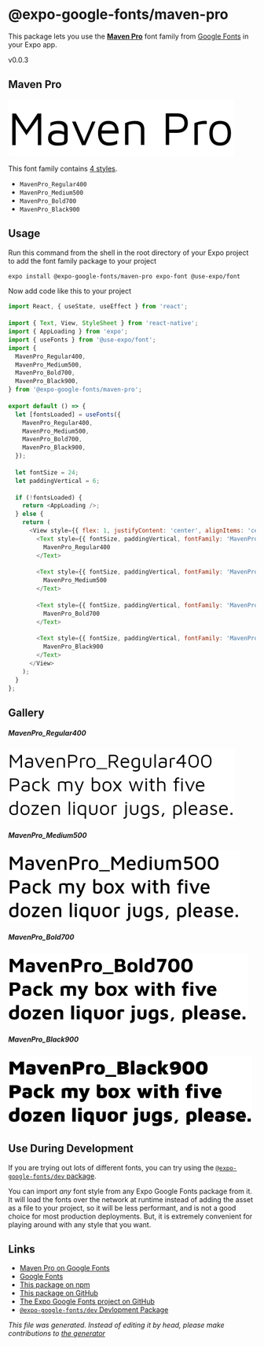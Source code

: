 # @expo-google-fonts/maven-pro

This package lets you use the [**Maven Pro**](https://fonts.google.com/specimen/Maven+Pro) font family from [Google Fonts](https://fonts.google.com/) in your Expo app.

v0.0.3

## Maven Pro

![Maven Pro](./font-family.png)

This font family contains [4 styles](#gallery).

- `MavenPro_Regular400`
- `MavenPro_Medium500`
- `MavenPro_Bold700`
- `MavenPro_Black900`

## Usage

Run this command from the shell in the root directory of your Expo project to add the font family package to your project
```sh
expo install @expo-google-fonts/maven-pro expo-font @use-expo/font
```

Now add code like this to your project
```js
import React, { useState, useEffect } from 'react';

import { Text, View, StyleSheet } from 'react-native';
import { AppLoading } from 'expo';
import { useFonts } from '@use-expo/font';
import {
  MavenPro_Regular400,
  MavenPro_Medium500,
  MavenPro_Bold700,
  MavenPro_Black900,
} from '@expo-google-fonts/maven-pro';

export default () => {
  let [fontsLoaded] = useFonts({
    MavenPro_Regular400,
    MavenPro_Medium500,
    MavenPro_Bold700,
    MavenPro_Black900,
  });

  let fontSize = 24;
  let paddingVertical = 6;

  if (!fontsLoaded) {
    return <AppLoading />;
  } else {
    return (
      <View style={{ flex: 1, justifyContent: 'center', alignItems: 'center' }}>
        <Text style={{ fontSize, paddingVertical, fontFamily: 'MavenPro_Regular400' }}>
          MavenPro_Regular400
        </Text>

        <Text style={{ fontSize, paddingVertical, fontFamily: 'MavenPro_Medium500' }}>
          MavenPro_Medium500
        </Text>

        <Text style={{ fontSize, paddingVertical, fontFamily: 'MavenPro_Bold700' }}>
          MavenPro_Bold700
        </Text>

        <Text style={{ fontSize, paddingVertical, fontFamily: 'MavenPro_Black900' }}>
          MavenPro_Black900
        </Text>
      </View>
    );
  }
};

```

## Gallery

##### MavenPro_Regular400
![MavenPro_Regular400](./20ff29ac0e19858eec2689ee81f18e45489d0afec4b61a21036d0c755edafcd7.ttf.png)

##### MavenPro_Medium500
![MavenPro_Medium500](./afd784d77bd20f7e76864636023d94a988f8732c47ec791f79d096b11d1c327c.ttf.png)

##### MavenPro_Bold700
![MavenPro_Bold700](./1f1c606af4cb59fd55c5e9d478e3c109eb47ee3c48c458ab10edcbcde15f0562.ttf.png)

##### MavenPro_Black900
![MavenPro_Black900](./9a922f263eff247f7ccc3823865c2b9241e10c305b6c64b3754dbb06ce6b5e33.ttf.png)


## Use During Development

If you are trying out lots of different fonts, you can try using the [`@expo-google-fonts/dev` package](https://www.npmjs.com/package/@expo-google-fonts/dev).

You can import *any* font style from any Expo Google Fonts package from it. It will load the fonts
over the network at runtime instead of adding the asset as a file to your project, so it will be 
less performant, and is not a good choice for most production deployments. But, it is extremely convenient
for playing around with any style that you want.

## Links

- [Maven Pro on Google Fonts](https://fonts.google.com/specimen/Maven+Pro)
- [Google Fonts](https://fonts.google.com/)
- [This package on npm](https://www.npmjs.com/package/@expo-google-fonts/maven-pro)
- [This package on GitHub](https://github.com/expo/google-fonts/tree/master/font-packages/maven-pro)
- [The Expo Google Fonts project on GitHub](https://github.com/expo/google-fonts)
- [`@expo-google-fonts/dev` Devlopment Package](https://github.com/expo/google-fonts/tree/master/font-packages/dev)


*This file was generated. Instead of editing it by head, please make contributions to [the generator](https://github.com/expo/google-fonts/tree/master/packages/generator)*
